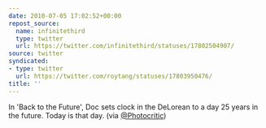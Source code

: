 ```yaml
---
date: 2010-07-05 17:02:52+00:00
repost_source:
  name: infinitethird
  type: twitter
  url: https://twitter.com/infinitethird/statuses/17802504907/
source: twitter
syndicated:
- type: twitter
  url: https://twitter.com/roytang/statuses/17803950476/
title: ''
---
```


In 'Back to the Future', Doc sets clock in the DeLorean to a day 25 years in the future. Today is that day. (via [@Photocritic](https://twitter.com/Photocritic/))
